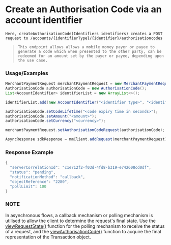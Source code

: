 # Create an Authorisation Code via an account identifier

`Here, createAuthorisationCode(Identifiers identifiers) creates a POST request to /accounts/{identifierType}/{identifier}/authorisationcodes`

> `This endpoint allows allows a mobile money payer or payee to generate a code which when presented to the other party, can be redeemed for an amount set by the payer or payee, depending upon the use case.`

### Usage/Examples

```java
MerchantPaymentRequest merchantPaymentRequest = new MerchantPaymentRequest();
AuthorisationCode authorisationCode = new AuthorisationCode();
List<AccountIdentifier> identifierList = new ArrayList<>();

identifierList.add(new AccountIdentifier("<identifier type>", "<identifier type value>"));

authorisationCode.setCodeLifetime("<code expiry time in seconds>");
authorisationCode.setAmount("<amount>");
authorisationCode.setCurrency("<currency>");

merchantPaymentRequest.setAuthorisationCodeRequest(authorisationCode);

AsyncResponse sdkResponse = mmClient.addRequest(merchantPaymentRequest).addCallBack("<Place your callback URL>").createAuthorisationCode(new Identifiers(identifierList));
```

### Response Example

```java
{
  "serverCorrelationId": "c1e712f2-f03d-4fd8-b319-e742608cd0df",
  "status": "pending",
  "notificationMethod": "callback",
  "objectReference": "2280",
  "pollLimit": 100
}
```

### NOTE

In asynchronous flows, a callback mechanism or polling mechanism is utilised to allow the client to determine the request's final state.
Use the <a href="viewRequestState.Readme.md">viewRequestState()</a> function for the polling mechanism to receive the status of a request, and the <a href="viewAuthorisationCode.Readme.md">viewAuthorisationCode()</a>
function to acquire the final representation of the Transaction object.